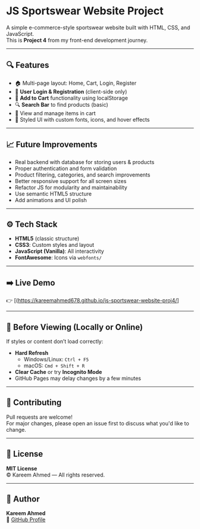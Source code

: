# JS Sportswear Website Project

A simple e-commerce-style sportswear website built with HTML, CSS, and JavaScript.  
This is **Project 4** from my front-end development journey.

---

## 🔍 Features

- 🏠 Multi-page layout: Home, Cart, Login, Register  
- 🔐 **User Login & Registration** (client-side only)  
- 🛒 **Add to Cart** functionality using localStorage  
- 🔍 **Search Bar** to find products (basic)  
- 🧾 View and manage items in cart  
- 🎨 Styled UI with custom fonts, icons, and hover effects  

---

## 📈 Future Improvements

- Real backend with database for storing users & products  
- Proper authentication and form validation  
- Product filtering, categories, and search improvements  
- Better responsive support for all screen sizes  
- Refactor JS for modularity and maintainability  
- Use semantic HTML5 structure  
- Add animations and UI polish  

---

## ⚙️ Tech Stack

- **HTML5** (classic structure)  
- **CSS3**: Custom styles and layout  
- **JavaScript (Vanilla)**: All interactivity  
- **FontAwesome**: Icons via `webfonts/`  

---

## ➡️ Live Demo

👉 [(https://kareemahmed678.github.io/js-sportswear-website-proj4/]

---

## 🚀 Before Viewing (Locally or Online)

If styles or content don’t load correctly:

- **Hard Refresh**  
  - Windows/Linux: `Ctrl + F5`  
  - macOS: `Cmd + Shift + R`
- **Clear Cache** or try **Incognito Mode**  
- GitHub Pages may delay changes by a few minutes

---

## 🤝 Contributing

Pull requests are welcome!  
For major changes, please open an issue first to discuss what you'd like to change.

---

## 📜 License

**MIT License**  
© Kareem Ahmed — All rights reserved.

---

## 📇 Author

**Kareem Ahmed**  
🔗 [GitHub Profile](https://github.com/kareemahmed678)